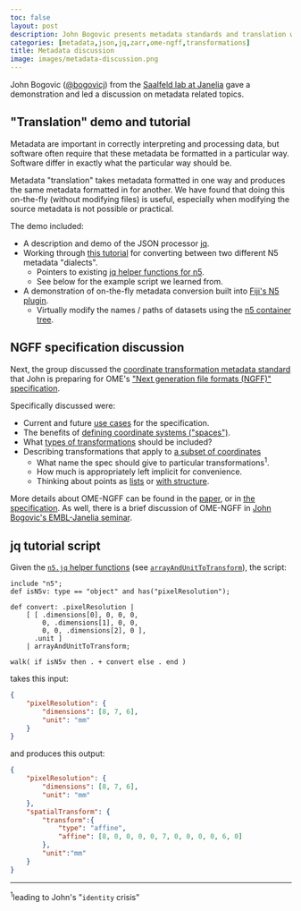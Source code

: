```yaml
---
toc: false
layout: post
description: John Bogovic presents metadata standards and translation with jq
categories: [metadata,json,jq,zarr,ome-ngff,transformations]
title: Metadata discussion
image: images/metadata-discussion.png
---
```


John Bogovic ([@bogovicj](https://github.com/bogovicj)) from the [Saalfeld lab at Janelia](https://www.janelia.org/lab/saalfeld-lab)
gave a demonstration and led a discussion on metadata related topics.

## "Translation" demo and tutorial

Metadata are important in correctly interpreting and processing data, but software often require that these metadata
be formatted in a particular way. Software differ in exactly what the particular way should be.

Metadata "translation" takes metadata formatted in one way and produces the same metadata formatted
in for another. We have found that doing this on-the-fly (without modifying files) is useful, especially 
when modifying the source metadata is not possible or practical.

The demo included:
* A description and demo of the JSON processor [jq](https://stedolan.github.io/jq/).
* Working through [this tutorial](https://github.com/saalfeldlab/n5-ij/wiki/TranslateMetadata#tutorial) for converting between two different N5 metadata "dialects".
  * Pointers to existing [jq helper functions for n5](https://github.com/saalfeldlab/n5-imglib2/blob/master/src/main/resources/n5.jq).
  * See below for the example script we learned from.
* A demonstration of on-the-fly metadata conversion built into [Fiji's N5 plugin](https://github.com/saalfeldlab/n5-ij).
  * Virtually modify the names / paths of datasets using the [n5 container tree](https://github.com/saalfeldlab/n5-ij/wiki/N5-Container-Tree).



## NGFF specification discussion

Next, the group discussed the [coordinate transformation metadata standard](https://github.com/bogovicj/ngff/blob/30cade5073324dd8a5acaec0fa71a592a0c4a3ff/latest/index.bs#L333)
that John is preparing for OME's ["Next generation file formats (NGFF)" specification](https://github.com/ome/ngff/).

Specifically discussed were:
* Current and future [use cases](https://github.com/ome/ngff/issues/84) for the specification.
* The benefits of [defining coordinate systems ("spaces")](https://github.com/ome/ngff/issues/94).
* What [types of transformations](https://github.com/ome/ngff/issues/101) should be included?
* Describing transformations that apply to [a subset of coordinates](https://github.com/bogovicj/ngff/wiki/Subspaces)
  * What name the spec should give to particular transformations<sup>1</sup>.
  * How much is appropriately left implicit for convenience.
  * Thinking about points as [lists](https://github.com/bogovicj/ngff/wiki/Transforms-notes,-examples,-proposals#list-point) or [with structure](https://github.com/bogovicj/ngff/wiki/Transforms-notes,-examples,-proposals#structured-points).


More details about OME-NGFF can be found in the [paper](https://www.nature.com/articles/s41592-021-01326-w), or
in [the specification](https://ngff.openmicroscopy.org/latest/). As well, there is a brief discussion of OME-NGFF
in [John Bogovic's EMBL-Janelia seminar](https://youtu.be/nYzYiXi0sYs?t=1460).


## jq tutorial script

Given the [`n5.jq` helper functions](https://github.com/saalfeldlab/n5-imglib2/blob/master/src/main/resources/n5.jq)
(see [`arrayAndUnitToTransform`](https://github.com/saalfeldlab/n5-imglib2/blob/master/src/main/resources/n5.jq#L57-L65)),
the script:

```
include "n5";
def isN5v: type == "object" and has("pixelResolution");

def convert: .pixelResolution |
    [ [ .dimensions[0], 0, 0, 0,
        0, .dimensions[1], 0, 0,
        0, 0, .dimensions[2], 0 ],
      .unit ]
    | arrayAndUnitToTransform;

walk( if isN5v then . + convert else . end )
```

takes this input:

```json
{
    "pixelResolution": {
        "dimensions": [8, 7, 6],
        "unit": "mm"
    }
}
```

and produces this output:

```json
{
    "pixelResolution": {
        "dimensions": [8, 7, 6],
        "unit": "mm"
    },
    "spatialTransform": {
        "transform":{
            "type": "affine",
            "affine": [8, 0, 0, 0, 0, 7, 0, 0, 0, 0, 6, 0]
        },
        "unit":"mm"
    }
}
```

------------

<sup>1</sup>leading to John's "`identity` crisis"
